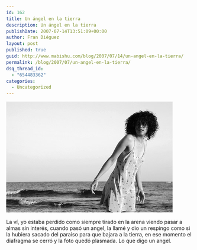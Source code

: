 ```yaml
---
id: 162
title: Un ángel en la tierra
description: Un ángel en la tierra
publishDate: 2007-07-14T13:51:09+00:00
author: Fran Diéguez
layout: post
published: true
guid: http://www.mabishu.com/blog/2007/07/14/un-angel-en-la-tierra/
permalink: /blog/2007/07/un-angel-en-la-tierra/
dsq_thread_id:
  - "654483362"
categories:
  - Uncategorized
---
```


<div class="aligncenter">

![JPod](./summer-sun.jpg "After sun")

</div>

La ví, yo estaba perdido como siempre tirado en la arena viendo pasar a almas sin interés, cuando pasó un angel, la llamé y dio un respingo como si la hubiera sacado del paraiso para que bajara a la tierra, en ese momento el diafragma se cerró y la foto quedó plasmada. Lo que digo un angel.
